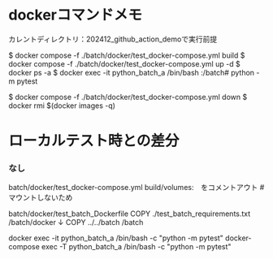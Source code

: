 # dockerコマンドメモ
カレントディレクトリ：202412_github_action_demoで実行前提

$ docker compose -f ./batch/docker/test_docker-compose.yml build
$ docker compose -f ./batch/docker/test_docker-compose.yml up -d
$ docker ps -a
$ docker exec -it python_batch_a /bin/bash
:/batch# python -m pytest

$ docker compose -f ./batch/docker/test_docker-compose.yml down
$ docker rmi $(docker images -q)


# ローカルテスト時との差分
### なし ###
batch/docker/test_docker-compose.yml
    build/volumes:　をコメントアウト #　マウントしないため

batch/docker/test_batch_Dockerfile
COPY ./test_batch_requirements.txt /batch/docker
 ↓
COPY ../../batch /batch




docker exec -it python_batch_a /bin/bash -c "python -m pytest"
docker-compose exec -T python_batch_a /bin/bash -c "python -m pytest"


